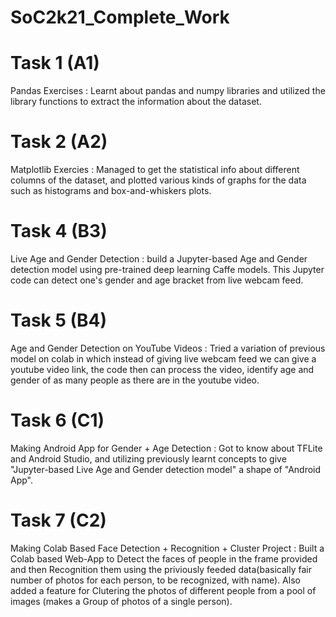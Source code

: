 # SoC2k21_Complete_Work

# Task 1 (A1)

Pandas Exercises : 
Learnt about pandas and numpy libraries and utilized the library functions to extract the information about the dataset.

# Task 2 (A2)

Matplotlib Exercies : 
Managed to get the statistical info about different columns of the dataset, and plotted various kinds of graphs for the data such as histograms and box-and-whiskers plots.

# Task 4 (B3)

Live Age and Gender Detection : 
build a Jupyter-based Age and Gender detection model using pre-trained deep learning Caffe models. This Jupyter code can detect one's gender and age bracket from live webcam feed.

# Task 5 (B4)

Age and Gender Detection on YouTube Videos :
Tried a variation of previous model on colab in which instead of giving live webcam feed we can give a youtube video link, the code then can process the video, identify age and gender of as many people as there are in the youtube video.

# Task 6 (C1)

Making Android App for Gender + Age Detection : 
Got to know about TFLite and Android Studio, and utilizing previously learnt concepts to give "Jupyter-based Live Age and Gender detection model" a shape of "Android App".

# Task 7 (C2)

Making Colab Based Face Detection + Recognition + Cluster Project :
Built a Colab based Web-App to Detect the faces of people in the frame provided and then Recognition them using the priviously feeded data(basically fair number of photos for each person, to be recognized, with name). Also added a feature for Clutering the photos of different people from a pool of images (makes a Group of photos of a single person).
